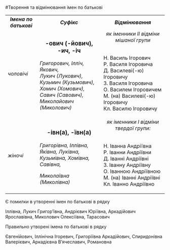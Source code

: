 #Творення та відмінювання імен по батькові

<table>
  <tr><td width="20%"><center><b><i>Імена по батькові</center></i></b></td><td width="40%"><center><i><b>Суфікс</b></i></center></td><td><center><i><b>Відмінювання</b></i></center></td></tr>
  <tr><td><i>чоловічі</i></td><td><center><h3>-ович (-йович), -ич, -іч</h3></center>

<p><i>Григорович, Ілліч, Якович,<br>
Лукич (Лукович),<br>
Кузьмич (Кузьмович),<br> 
Хомич (Хомович), <br>
Савич (Савович), <br>
Миколайович (Миколович)</i></p></td><td><center><i>як іменники ІІ відміни мішаної групи</i></center><br>

Н. Василь Ігорович<br>
Р. Василя Ігоровича<br>
Д. Василеві(-ю) Ігоровичу<br>
З. Василя Ігоровича<br>
О. Василем Ігоровичем<br>
М. (на) Василеві(-ю) Ігоровичу<br>
Кл. Василю Ігоровичу</td></tr>
  <tr><td><i>жіночі</i></td><td><center><h3>-івн(а), -ївн(а)</h3></center>

<i>Григорівна, Іллівна, Яківна, Луківна, Кузьмівна, Хомівна, Савівна,<br>

Миколаївна (Миколівна)</i></td><td><center><i>як іменники І відміни твердої групи:</i></center><br>

Н. Іванна Андріївна<br>
Р. Іванни Андріївни<br>
Д. Іванні Андріївні<br>
З. Іванну Андріївну<br>
О. Іванною Андріївною<br>
М. (на) Іванні Андріївні<br>
Кл. Іванно Андріївно</td></tr>

</table>

<quiz name="Запитання та завдання">
<question>
        <p>Є помилки в утворенні імен по батькові в рядку</p>
        <answer> Іллівна, Лукич</answer>
        <answer correct> Григор’ївна, Андрієвич</answer>
        <answer> Юріївна, Аркадійович</answer>
        <answer> Ярославівна, Миколович</answer>
        <answer> Олексіївна, Тарасович</answer>
    </question>
    <question>
        <p>Правильно утворені імена по батькові в рядку</p>
        <answer> Євгенійович, Іллінічна</answer>
        <answer> Ігоревич, Григоріївна</answer>
        <answer correct> Аркадійович, Спиридонівна</answer>
        <answer> Валерієвич, Аркадієвна</answer>
        <answer> В’ячеславич, Романовна</answer>
    </question>
</quiz>
